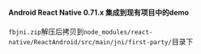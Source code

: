 #### Android React Native 0.71.x 集成到现有项目中的demo

`fbjni.zip`解压后拷贝到`node_modules/react-native/ReactAndroid/src/main/jni/first-party/`目录下

